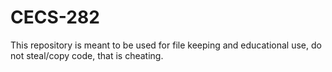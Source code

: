 # CECS-282
This repository is meant to be used for file keeping and educational use, do not steal/copy code, that is cheating.
